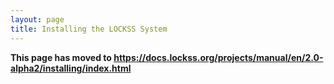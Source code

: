 ```yaml
---
layout: page
title: Installing the LOCKSS System
---
```


**This page has moved to <https://docs.lockss.org/projects/manual/en/2.0-alpha2/installing/index.html>**
